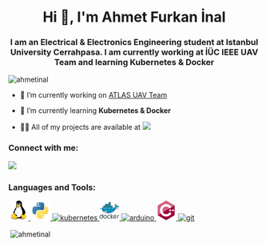 <h1 align="center">Hi 👋, I'm Ahmet Furkan İnal</h1>
<h3 align="center">I am an Electrical & Electronics Engineering student at Istanbul University Cerrahpasa. I am currently working at İÜC IEEE UAV Team and learning Kubernetes & Docker</h3>

<p align="left"> <img src="https://komarev.com/ghpvc/?username=ahmetinal&label=Profile%20views&color=37c011&style=flat" alt="ahmetinal" /> </p>

- 🔭 I’m currently working on [ATLAS UAV Team](https://www.ieeeiuc.com/sb/tr)

- 🌱 I’m currently learning **Kubernetes & Docker**

- 👨‍💻 All of my projects are available at <a href="https://github.com/AhmetInal/AhmetInal"><img src="https://img.shields.io/badge/GitHub-100000?style=for-the-badge&logo=github&logoColor=white" /></a>
<h3 align="left">Connect with me:</h3>
<p align="left">
<a href="https://linkedin.com/in/inal-ahmet" target="blank">
<img src="https://img.shields.io/badge/LinkedIn-0077B5?style=for-the-badge&logo=linkedin&logoColor=white" />
</a>
</p>

<h3 align="left">Languages and Tools:</h3>
<p align="left"> 
<a href="https://www.linux.org/" target="_blank"> <img src="https://raw.githubusercontent.com/devicons/devicon/master/icons/linux/linux-original.svg" alt="linux" width="40" height="40"/> </a>
<a href="https://www.python.org" target="_blank"> <img src="https://raw.githubusercontent.com/devicons/devicon/master/icons/python/python-original.svg" alt="python" width="40" height="40"/> </a> 
<a href="https://kubernetes.io" target="_blank"> <img src="https://www.vectorlogo.zone/logos/kubernetes/kubernetes-icon.svg" alt="kubernetes" width="40" height="40"/> </a>
<a href="https://www.docker.com/" target="_blank"> <img src="https://raw.githubusercontent.com/devicons/devicon/master/icons/docker/docker-original-wordmark.svg" alt="docker" width="40" height="40"/> </a> 
<a href="https://www.arduino.cc/" target="_blank"> <img src="https://cdn.worldvectorlogo.com/logos/arduino-1.svg" alt="arduino" width="40" height="40"/> </a> 
<a href="https://www.w3schools.com/cpp/" target="_blank"> <img src="https://raw.githubusercontent.com/devicons/devicon/master/icons/cplusplus/cplusplus-original.svg" alt="cplusplus" width="40" height="40"/> </a> 
<a href="https://git-scm.com/" target="_blank"> <img src="https://www.vectorlogo.zone/logos/git-scm/git-scm-icon.svg" alt="git" width="40" height="40"/> </a> 
 

</p>

<p>&nbsp;<img align="center" src="https://github-readme-stats.vercel.app/api?username=ahmetinal&show_icons=true&theme=dark&locale=en" alt="ahmetinal" /></p>
